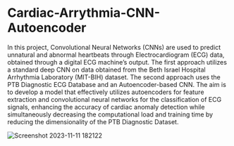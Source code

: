 # Cardiac-Arrythmia-CNN-Autoencoder

 In this project, Convolutional Neural Networks (CNNs)
 are used to predict unnatural and abnormal heartbeats
 through Electrocardiogram (ECG) data, obtained through
 a digital ECG machine’s output. The first approach utilizes
 a standard deep CNN on data obtained from the Beth Israel
 Hospital Arrhythmia Laboratory (MIT-BIH) dataset. The
 second approach uses the PTB Diagnostic ECG Database
 and an Autoencoder-based CNN. The aim is to develop
 a model that effectively utilizes autoencoders for feature
 extraction and convolutional neural networks for the
 classification of ECG signals, enhancing the accuracy of
 cardiac anomaly detection while simultaneously decreasing
 the computational load and training time by reducing the
 dimensionality of the PTB Diagnostic Dataset.
 
![Screenshot 2023-11-11 182122](https://github.com/vulcan-332/Cardiac-Arrythmia-CNN-Autoencoder/assets/92639453/6de4c20d-6c79-419c-ae2d-d188b4b88d25)
